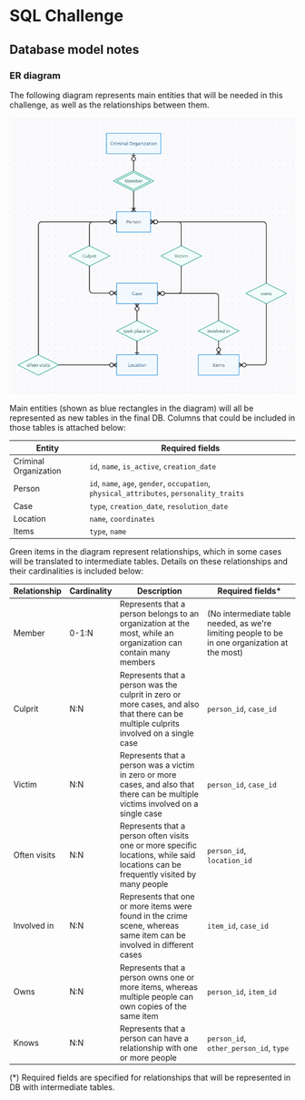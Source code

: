 # SQL Challenge

## Database model notes

### ER diagram

The following diagram represents main entities that will be needed in this challenge, as well as the relationships between them.

![Draft ER diagram](./sql-challenge-draft-er-diagram.PNG)

Main entities (shown as blue rectangles in the diagram) will all be represented as new tables in the final DB. Columns that could be included in those tables is attached below:

| Entity | Required fields |
| --- | --- |
| Criminal Organization | `id`, `name`, `is_active`, `creation_date` |
| Person | `id`, `name`, `age`, `gender`, `occupation`, `physical_attributes`, `personality_traits` |
| Case | `type`, `creation_date`, `resolution_date` |
| Location | `name`, `coordinates` |
| Items | `type`, `name` |

Green items in the diagram represent relationships, which in some cases will be translated to intermediate tables. Details on these relationships and their cardinalities is included below:

| Relationship | Cardinality | Description | Required fields* |
| --- | --- | --- | --- |
| Member | 0-1:N | Represents that a person belongs to an organization at the most, while an organization can contain many members | (No intermediate table needed, as we're limiting people to be in one organization at the most) |
| Culprit | N:N | Represents that a person was the culprit in zero or more cases, and also that there can be multiple culprits involved on a single case | `person_id`, `case_id` |
| Victim | N:N | Represents that a person was a victim in zero or more cases, and also that there can be multiple victims involved on a single case | `person_id`, `case_id` |
| Often visits | N:N | Represents that a person often visits one or more specific locations, while said locations can be frequently visited by many people | `person_id`, `location_id` |
| Involved in | N:N | Represents that one or more items were found in the crime scene, whereas same item can be involved in different cases | `item_id`, `case_id` |
| Owns | N:N | Represents that a person owns one or more items, whereas multiple people can own copies of the same item | `person_id`, `item_id` |
| Knows | N:N | Represents that a person can have a relationship with one or more people | `person_id`, `other_person_id`, `type` |

(*) Required fields are specified for relationships that will be represented in DB with intermediate tables.
